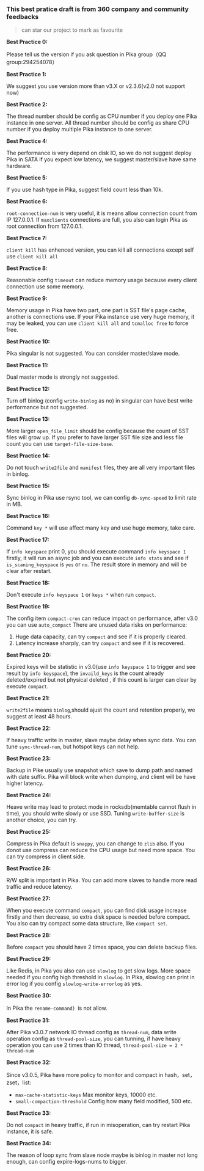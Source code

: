 ### This best pratice draft is from 360 company and community feedbacks
> can star our project to mark as favourite

**Best Practice 0:**

Please tell us the version if you ask question in Pika group（QQ group:294254078）

**Best Practice 1:**

We suggest you use version more than v3.X or v2.3.6(v2.0 not support now)

**Best Practice 2:**

The thread number should be config as CPU number if you deploy one Pika instance in one server. All thread number should be config as share CPU number if you deploy multiple Pika instance to one server.

**Best Practice 4:**

The performance is very depend on disk IO, so we do not suggest deploy Pika in SATA if you expect low latency, we suggest master/slave have same hardware.

**Best Practice 5:**

If you use hash type in Pika, suggest field count less than 10k.

**Best Practice 6:**

`root-connection-num` is very useful, it is means allow connection count from IP 127.0.0.1. If `maxclients` connections are full, you also can login Pika as root connection from 127.0.0.1.

**Best Practice 7:**

`client kill` has enhenced version, you can kill all connections except self use `client kill all`

**Best Practice 8:**

Reasonable config `timeout` can reduce memory usage because every client connection use some memory.

**Best Practice 9:**

Memory usage in Pika have two part, one part is SST file's page cache, another is connections use. If your Pika instance use very huge memory, it may be leaked, you can use `client kill all` and `tcmalloc free` to force free.

**Best Practice 10:**

Pika singular is not suggested. You can consider master/slave mode.

**Best Practice 11:**

Dual master mode is strongly not suggested.

**Best Practice 12:**

Turn off binlog (config `write-binlog` as no) in singular can have best write performance but not suggested.

**Best Practice 13:**

More larger `open_file_limit` should be config because the count of SST files will grow up. If you prefer to have larger SST file size and less file count you can use `target-file-size-base`.

**Best Practice 14:**

Do not touch `write2file` and `manifest` files, they are all very important files in binlog.

**Best Practice 15:**

Sync binlog in Pika use rsync tool, we can config `db-sync-speed` to limit rate in MB.

**Best Practice 16:**

Command `key *` will use affect many key and use huge memory, take care. 

**Best Practice 17:**

If `info keyspace` print 0, you should execute command `info keyspace 1` firstly, it will run an async job and you can execute `info stats` and see if `is_scaning_keyspace` is `yes` or `no`. The result store in memory and will be clear after restart.

**Best Practice 18:**

Don't execute `info keyspace 1` or `keys *` when run `compact`.

**Best Practice 19:**

The config item `compact-cron` can reduce impact on performance, after v3.0 you can use `auto_compact`
There are unused data risks on performance:
1. Huge data capacity, can try `compact` and see if it is properly cleared.
1. Latency increase sharply, can try `compact` and see if it is recovered.

**Best Practice 20:**

Expired keys will be statistic in v3.0(use `info keyspace 1` to trigger and see result by `info keyspace`), the `invaild_keys` is the count already deleted/expired but not physical deleted , if this count is larger can clear by execute `compact`.

**Best Practice 21:**

`write2file` means `binlog`,should ajust the count and retention properly, we suggest at least 48 hours.

**Best Practice 22:**

If heavy traffic write in master, slave maybe delay when sync data. You can tune `sync-thread-num`, but hotspot keys can not help.  

**Best Practice 23:**

Backup in Pike usually use snapshot which save to dump path and named with date suffix. Pika will block write when dumping, and client will be have higher latency.

**Best Practice 24:**

Heave write may lead to protect mode in rocksdb(memtable cannot flush in time), you should write slowly or use SSD. Tuning `write-buffer-size` is another choice, you can try.

**Best Practice 25:**

Compress in Pika default is `snappy`, you can change to `zlib` also. If you donot use compress can reduce the CPU usage but need more space. You can try compress in client side.

**Best Practice 26:**

R/W split is important in Pika. You can add more slaves to handle more read traffic and reduce latency.

**Best Practice 27:**

When you execute command `compact`, you can find disk usage increase firstly and then decrease, so extra disk space is needed before compact. You also can try compact some data structure, like  `compact set`.

**Best Practice 28:**

Before `compact` you should have 2 times space, you can delete backup files.

**Best Practice 29:**

Like Redis, in Pika you also can use `slowlog` to get slow logs. More space needed if you config high threshold in `slowlog`. In Pika, slowlog can print in error log if you config `slowlog-write-errorlog` as yes.

**Best Practice 30:**

In Pika the `rename-command`）is not allow. 

**Best Practice 31:**

After Pika v3.0.7 network IO thread config as `thread-num`, data write operation config as `thread-pool-size`, you can tunning, if have heavy operation you can use 2 times than IO thread, `thread-pool-size = 2 * thread-num`

**Best Practice 32:**

Since v3.0.5, Pika have more policy to monitor and compact in hash，set，zset，list:
* `max-cache-statistic-keys`        Max monitor keys, 10000 etc.
* `small-compaction-threshold`      Config how many field modified, 500 etc.


**Best Practice 33:**

Do not `compact` in heavy traffic, if run in misoperation, can try restart Pika instance, it is safe.

**Best Practice 34:**

The reason of loop sync from slave node maybe is binlog in master not long enough, can config expire-logs-nums to bigger.